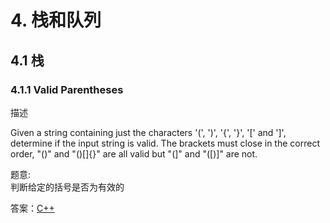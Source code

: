 # 4. 栈和队列
## 4.1 栈 
### 4.1.1 Valid Parentheses

描述

Given a string containing just the characters '(', ')', '{', '}', '[' and ']', determine if the input string is valid.
The brackets must close in the correct order, "()" and "()[]{}" are all valid but "(]" and "([)]" are not.

题意:  
判断给定的括号是否为有效的

答案：[C++](code/4.1.1.hpp)
